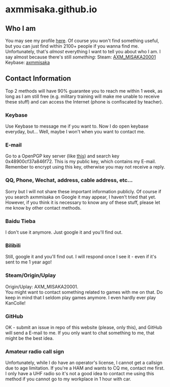 # axmmisaka.github.io

## Who I am
  You may see my profile [here](https://github.com/axmmisaka). Of course you won't find something useful, but you can just find within 2100+ people if you wanna find me.
  Unfortunately, that's *almost* everything I want to tell you about who I am.
  I say almost because there's still *something*:
  Steam: [AXM_MISAKA20001](http://steamcommunity.com/profiles/76561198078845210/home/)
  Keybase: [axmmisaka](https://keybase.io/axmmisaka)

## Contact Information
Top 2 methods will have 90% guarantee you to reach me within 1 week, as long as I am still free (e.g. military training will make me unable to receive these stuff) and can access the Internet (phone is confiscated by teacher).
### Keybase
  Use Keybase to message me if you want to. Now I do open keybase everyday, but... Well, maybe I won't when you want to contact me.
### E-mail
  Go to a OpenPGP key server (like [this](https://pgp.mit.edu/)) and search key 0x48900cf37a846f72. This is my public key, which contains my E-mail. Remember to encrypt using this key, otherwise you may not receive a reply.
### QQ, Phone, Wechat, address, cable address, etc...
  Sorry but I will not share these important information publicly. Of course if you search axmmisaka on Google it may appear, I haven't tried that yet. However, if you think it is necessary to know any of these stuff, please let me know by other contact methods.
### Baidu Tieba
  I don't use it anymore. Just google it and you'll find out.
### Bilibili
  Still, google it and you'll find out. I will respond once I see it - even if it's sent to me 1 year ago!
### Steam/Origin/Uplay
  Origin/Uplay: AXM_MISAKA20001.  
  You might want to contact something related to games with me on that. Do keep in mind that I seldom play games anymore. I even hardly ever play KanColle!
### GitHub
  OK - submit an issue in repo of this website (please, only this), and GitHub will send a E-mail to me. If you only want to chat something to me, that might be the best idea.
### Amateur radio call sign
  Unfortunately, while I do have an operator's license, I cannot get a callsign due to age limitation. If you're a HAM and wants to CQ me, contact me first.
  I only have a UHF radio so it's not a good idea to contact me using this method if you cannot go to my workplace in 1 hour with car.
